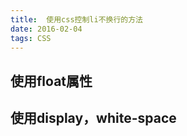 ```yaml
---
title:  使用css控制li不换行的方法
date: 2016-02-04
tags: CSS
---
```


## 使用float属性


## 使用display，white-space
